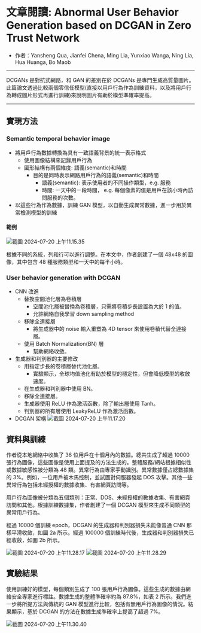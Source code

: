 # 文章閱讀: Abnormal User Behavior Generation based on DCGAN in Zero Trust Network

- 作者：Yansheng Qua, Jianfei Chena, Ming Lia, Yunxiao Wanga, Ning Lia, Hua Huanga, Bo Maob

---

DCGANs 是對抗式網路，和 GAN 的差別在於 DCGANs 是專門生成高質量圖片。此篇論文透過比較兩個零信任模型(直接以用戶行為作為訓練資料，以及將用戶行為轉成圖片形式再進行訓練)來說明圖片有助於模型準確率提高。

---
## 實現方法
### Semantic temporal behavior image
- 將用戶行為數據轉換為具有一致語義背景的統一表示格式
    - 使用圖像結構來記錄用戶行為
    - 圖形結構有兩個維度: 語義(semantic)和時間
        - 目的是同時表示網路用戶行為的語義(semantic)和時間
            - 語義(semantic): 表示使用者的不同操作類型，e.g. 服務
            - 時間: 一天中的一段時間， e.g. 每個像素的值是用戶在該小時內訪問服務的次數。
- 以這些行為作為數據，訓練 GAN 模型，以自動生成異常數據，進一步用於異常檢測模型的訓練


#### 範例

![截圖 2024-07-20 上午11.15.35](https://hackmd.io/_uploads/r1rJhsd_A.png)

根據不同的系統，列和行可以進行調整。在本文中，作者創建了一個 48x48 的圖像，其中包含 48 種服務類型和一天中的每半小時。

### User behavior generation with DCGAN
- CNN 改進
    - 替換空間池化層為卷積層
        - 空間池化層被替換為卷積層，只需將卷積步長設置為大於 1 的值。
        - 允許網絡自我學習 down sampling method
    - 移除全連接層
        - 將生成器中的 noise 輸入重塑為 4D tensor 來使用卷積代替全連接層。
    - 使用 Batch Normalization(BN) 層
        - 幫助網絡收斂。
- 生成器和判別器的主要修改
    - 用指定步長的卷積層替代池化層。
        - 實驗顯示，全球均值池化有助於模型的穩定性，但會降低模型的收斂速度。
    - 在生成器和判別器中使用 BN。
    - 移除全連接層。
    - 生成器使用 ReLU 作為激活函數，除了輸出層使用 Tanh。
    - 判別器的所有層使用 LeakyReLU 作為激活函數。
- DCGAN 架構
![截圖 2024-07-20 上午11.17.20](https://hackmd.io/_uploads/Bk_vhju_A.png)


## 資料與訓練
作者從本地網絡中收集了 36 位用戶在十個月內的數據。總共生成了超過 10000 張行為圖像，這些圖像是使用上面提及的方法生成的。整體服務/網站根據相似性或數據敏感性被分類為 48 類。異常行為由專家手動識別。異常數據僅占總數據集的 3%。例如，一位用戶被木馬控制，並試圖對伺服器發起 DOS 攻擊。其他一些異常行為包括未經授權的數據收集、有害網頁訪問等。

用戶行為圖像被分類為五個類別：正常、DOS、未經授權的數據收集、有害網頁訪問和其他。根據訓練數據集，作者創建了一個 DCGAN 模型來生成不同類型的異常用戶行為。

經過 10000 個訓練 epoch，DCGAN 的生成器和判別器損失未能像普通 CNN 那樣平滑收斂，如圖 2a 所示。經過 100000 個訓練時代後，生成器和判別器損失已經收斂，如圖 2b 所示。

![截圖 2024-07-20 上午11.28.17](https://hackmd.io/_uploads/HJLx13d_C.png)
![截圖 2024-07-20 上午11.28.29](https://hackmd.io/_uploads/BkPZknd_A.png)

## 實驗結果
使用訓練好的模型，每個類別生成了 100 張用戶行為圖像。這些生成的數據由網絡安全專家進行標註。數據生成的整體準確率約為 87.8%，如表 2 所示。我們進一步將所提方法與傳統的 GAN 模型進行比較，包括有無用戶行為圖像的情況。結果顯示，基於 DCGAN 的方法在數據生成準確率上提高了超過 7%。

![截圖 2024-07-20 上午11.30.40](https://hackmd.io/_uploads/Skxd1n_O0.png)
